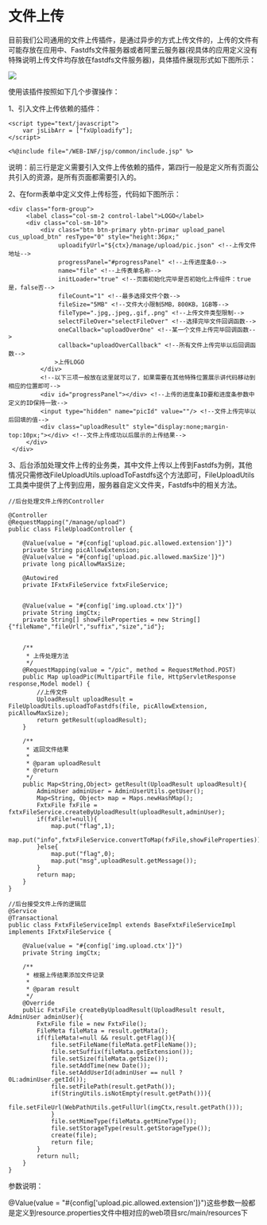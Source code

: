 # 文件上传 #

目前我们公司通用的文件上传插件，是通过异步的方式上传文件的，上传的文件有可能存放在应用中、Fastdfs文件服务器或者阿里云服务器(视具体的应用定义没有特殊说明上传文件均存放在fastdfs文件服务器)，具体插件展现形式如下图所示：

![](http://i.imgur.com/rYGfgYl.png)

使用该插件按照如下几个步骤操作：

1、引入文件上传依赖的插件：

	<script type="text/javascript">
	    var jsLibArr = ["fxUploadify"];
	</script>

	<%@include file="/WEB-INF/jsp/common/include.jsp" %>

说明：前三行是定义需要引入文件上传依赖的插件，第四行一般是定义所有页面公共引入的资源，是所有页面都需要引入的。

2、在form表单中定义文件上传标签，代码如下图所示：

	<div class="form-group">
	     <label class="col-sm-2 control-label">LOGO</label>
	     <div class="col-sm-10">
	         <div class="btn btn-primary ybtn-primar upload_panel cus_upload_btn" resType="0" style="height:36px;"
	              uploadifyUrl="${ctx}/manage/upload/pic.json" <!--上传文件地址-->
	              progressPanel="#progressPanel" <!--上传进度条0-->
	              name="file" <!--上传表单名称-->
	              initLoader="true" <!--页面初始化完毕是否初始化上传组件：true是，false否-->
	              fileCount="1" <!--最多选择文件个数-->
	              fileSize="5MB" <!--文件大小限制5MB，800KB，1GB等-->
	              fileType=".jpg,.jpeg,.gif,.png" <!--上传文件类型限制-->
	              selectFileOver="selectFileOver" <!--选择完毕文件回调函数-->
	              oneCallback="uploadOverOne" <!--某一个文件上传完毕回调函数-->
	              callback="uploadOverCallback" <!--所有文件上传完毕以后回调函数-->
	             >上传LOGO
	         </div>
			 <!--以下三项一般放在这里就可以了，如果需要在其他特殊位置展示讲代码移动到相应的位置即可-->
	         <div id="progressPanel"></div> <!--上传的进度条ID要和进度条参数中定义的ID保持一致-->
	         <input type="hidden" name="picId" value=""/> <!--文件上传完毕以后回填的值-->
	         <div class="uploadResult" style="display:none;margin-top:10px;"></div> <!--文件上传成功以后展示的上传结果-->
	     </div>
	 </div>

3、后台添加处理文件上传的业务类，其中文件上传以上传到Fastdfs为例，其他情况只需修改FileUploadUtils.uploadToFastdfs这个方法即可，FileUploadUtils工具类中提供了上传到应用，服务器自定义文件夹，Fastdfs中的相关方法。

	//后台处理文件上传的Controller

	@Controller
	@RequestMapping("/manage/upload")
	public class FileUploadController {
	    
	    @Value(value = "#{config['upload.pic.allowed.extension']}")
	    private String picAllowExtension;
	    @Value(value = "#{config['upload.pic.allowed.maxSize']}")
	    private long picAllowMaxSize;
	
	    @Autowired
	    private IFxtxFileService fxtxFileService;
	
	
	    @Value(value = "#{config['img.upload.ctx']}")
	    private String imgCtx;
	    private String[] showFileProperties = new String[]{"fileName","fileUrl","suffix","size","id"};
	
	
	    /**
	     * 上传处理方法
	     */
	    @RequestMapping(value = "/pic", method = RequestMethod.POST)
	    public Map uploadPic(MultipartFile file, HttpServletResponse response,Model model) {
	        //上传文件
	        UploadResult uploadResult = FileUploadUtils.uploadToFastdfs(file, picAllowExtension, picAllowMaxSize);
	        return getResult(uploadResult);
	    }
	    
	    /**
	     * 返回文件结果
	     *
	     * @param uploadResult
	     * @return
	     */
	    public Map<String,Object> getResult(UploadResult uploadResult){
	        AdminUser adminUser = AdminUserUtils.getUser();
	        Map<String, Object> map = Maps.newHashMap();
	        FxtxFile fxFile = fxtxFileService.createByUploadResult(uploadResult,adminUser);
	        if(fxFile!=null){
	            map.put("flag",1);
	            map.put("info",fxtxFileService.convertToMap(fxFile,showFileProperties));
	        }else{
	            map.put("flag",0);
	            map.put("msg",uploadResult.getMessage());
	        }
	        return map;
	    }
	}

	//后台接受文件上传的逻辑层
	@Service
	@Transactional
	public class FxtxFileServiceImpl extends BaseFxtxFileServiceImpl implements IFxtxFileService {
	
	    @Value(value = "#{config['img.upload.ctx']}")
	    private String imgCtx;
	
	    /**
	     * 根据上传结果添加文件记录
	     *
	     * @param result
	     */
	    @Override
	    public FxtxFile createByUploadResult(UploadResult result, AdminUser adminUser){
	        FxtxFile file = new FxtxFile();
	        FileMeta fileMata = result.getMata();
	        if(fileMata!=null && result.getFlag()){
	            file.setFileName(fileMata.getFileName());
	            file.setSuffix(fileMata.getExtension());
	            file.setSize(fileMata.getSize());
	            file.setAddTime(new Date());
	            file.setAddUserId(adminUser == null ? 0L:adminUser.getId());
	            file.setFilePath(result.getPath());
	            if(StringUtils.isNotEmpty(result.getPath())){
	                file.setFileUrl(WebPathUtils.getFullUrl(imgCtx,result.getPath()));
	            }
	            file.setMimeType(fileMata.getMineType());
	            file.setStorageType(result.getStorageType());
	            create(file);
	            return file;
	        }
	        return null;
	    }
	}

参数说明：
 
 @Value(value = "#{config['upload.pic.allowed.extension']}")这些参数一般都是定义到resource.properties文件中相对应的web项目src/main/resources下
	
